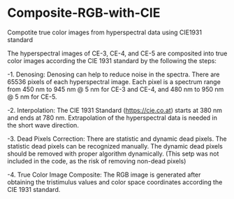 # Composite-RGB-with-CIE

Compotite true color images from hyperspectral data using CIE1931 standard

The hyperspectral images of CE-3, CE-4, and CE-5 are composited into true color images according the CIE 1931 standard by the following the steps:

-1. Denosing: Denosing can help to reduce noise in the spectra. There are 65536 pixels of each hyperspectral image. Each pixel is a spectrum range from 450 nm to 945 nm @ 5 nm for CE-3 and CE-4, and 480 nm to 950 nm @ 5 nm for CE-5.

-2. Interpolation: The CIE 1931 Standard (https://cie.co.at) starts at 380 nm and ends at 780 nm. Extrapolation of the hyperspectral data is needed in the short wave direction.

-3. Dead Pixels Correction: There are statistic and dynamic dead pixels. The statistic dead pixels can be recognized manually. The dynamic dead pixels should be removed with proper algorithm dynamically. (This setp was not included in the code, as the risk of removing non-dead pixels)

-4. True Color Image Composite: The RGB image is generated after obtaining the tristimulus values and color space coordinates according the CIE 1931 standard. 

